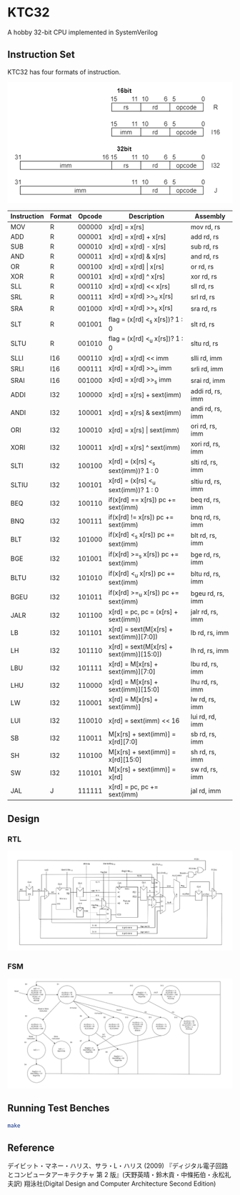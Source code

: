 # KTC32

A hobby 32-bit CPU implemented in SystemVerilog

## Instruction Set

KTC32 has four formats of instruction.

![instruction formats](docs/instruction_formats.drawio.png)

| Instruction | Format | Opcode | Description                                    | Assembly          |
| ----------- | ------ | ------ | ---------------------------------------------- | ----------------- |
| MOV         | R      | 000000 | x[rd] = x[rs]                                  | mov rd, rs        |
| ADD         | R      | 000001 | x[rd] = x[rd] + x[rs]                          | add rd, rs        |
| SUB         | R      | 000010 | x[rd] = x[rd] - x[rs]                          | sub rd, rs        |
| AND         | R      | 000011 | x[rd] = x[rd] & x[rs]                          | and rd, rs        |
| OR          | R      | 000100 | x[rd] = x[rd] \| x[rs]                         | or rd, rs         |
| XOR         | R      | 000101 | x[rd] = x[rd] \^ x[rs]                         | xor rd, rs        |
| SLL         | R      | 000110 | x[rd] = x[rd] << x[rs]                         | sll rd, rs        |
| SRL         | R      | 000111 | x[rd] = x[rd] >><sub>u</sub> x[rs]             | srl rd, rs        |
| SRA         | R      | 001000 | x[rd] = x[rd] >><sub>s</sub> x[rs]             | sra rd, rs        |
| SLT         | R      | 001001 | flag = (x[rd] <<sub>s</sub> x[rs])? 1 : 0      | slt rd, rs        |
| SLTU        | R      | 001010 | flag = (x[rd] <<sub>u</sub> x[rs])? 1 : 0      | sltu rd, rs       |
| SLLI        | I16    | 000110 | x[rd] = x[rd] << imm                           | slli rd, imm      |
| SRLI        | I16    | 000111 | x[rd] = x[rd] >><sub>u</sub> imm               | srli rd, imm      |
| SRAI        | I16    | 001000 | x[rd] = x[rd] >><sub>s</sub> imm               | srai rd, imm      |
| ADDI        | I32    | 100000 | x[rd] = x[rs] + sext(imm)                      | addi rd, rs, imm  |
| ANDI        | I32    | 100001 | x[rd] = x[rs] & sext(imm)                      | andi rd, rs, imm  |
| ORI         | I32    | 100010 | x[rd] = x[rs] \| sext(imm)                     | ori rd, rs, imm   |
| XORI        | I32    | 100011 | x[rd] = x[rs] \^ sext(imm)                     | xori rd, rs, imm  |
| SLTI        | I32    | 100100 | x[rd] = (x[rs] <<sub>s</sub> sext(imm))? 1 : 0 | slti rd, rs, imm  |
| SLTIU       | I32    | 100101 | x[rd] = (x[rs] <<sub>u</sub> sext(imm))? 1 : 0 | sltiu rd, rs, imm |
| BEQ         | I32    | 100110 | if(x[rd] == x[rs]) pc += sext(imm)             | beq rd, rs, imm   |
| BNQ         | I32    | 100111 | if(x[rd] != x[rs]) pc += sext(imm)             | bnq rd, rs, imm   |
| BLT         | I32    | 101000 | if(x[rd] <<sub>s</sub> x[rs]) pc += sext(imm)  | blt rd, rs, imm   |
| BGE         | I32    | 101001 | if(x[rd] >=<sub>s</sub> x[rs]) pc += sext(imm) | bge rd, rs, imm   |
| BLTU        | I32    | 101010 | if(x[rd] <<sub>u</sub> x[rs]) pc += sext(imm)  | bltu rd, rs, imm  |
| BGEU        | I32    | 101011 | if(x[rd] >=<sub>u</sub> x[rs]) pc += sext(imm) | bgeu rd, rs, imm  |
| JALR        | I32    | 101100 | x[rd] = pc, pc = (x[rs] + sext(imm))           | jalr rd, rs, imm  |
| LB          | I32    | 101101 | x[rd] = sext(M[x[rs] + sext(imm)][7:0])        | lb rd, rs, imm    |
| LH          | I32    | 101110 | x[rd] = sext(M[x[rs] + sext(imm)][15:0])       | lh rd, rs, imm    |
| LBU         | I32    | 101111 | x[rd] = M[x[rs] + sext(imm)][7:0]              | lbu rd, rs, imm   |
| LHU         | I32    | 110000 | x[rd] = M[x[rs] + sext(imm)][15:0]             | lhu rd, rs, imm   |
| LW          | I32    | 110001 | x[rd] = M[x[rs] + sext(imm)]                   | lw rd, rs, imm    |
| LUI         | I32    | 110010 | x[rd] = sext(imm) << 16                        | lui rd, rd, imm   |
| SB          | I32    | 110011 | M[x[rs] + sext(imm)] = x[rd][7:0]              | sb rd, rs, imm    |
| SH          | I32    | 110100 | M[x[rs] + sext(imm)] = x[rd][15:0]             | sh rd, rs, imm    |
| SW          | I32    | 110101 | M[x[rs] + sext(imm)] = x[rd]                   | sw rd, rs, imm    |
| JAL         | J      | 111111 | x[rd] = pc, pc += sext(imm)                    | jal rd, imm       |

## Design

### RTL

![rtl](docs/rtl.drawio.png)

### FSM

![fsm](docs/fsm.drawio.png)

## Running Test Benches

```bash
make
```

## Reference

デイビット・マネー・ハリス、サラ・L・ハリス (2009) 『ディジタル電子回路とコンピュータアーキテクチャ 第 2 版』(天野英晴・鈴木貢・中條拓伯・永松礼夫訳) 翔泳社(Digital Design and Computer Architecture Second Edition)
